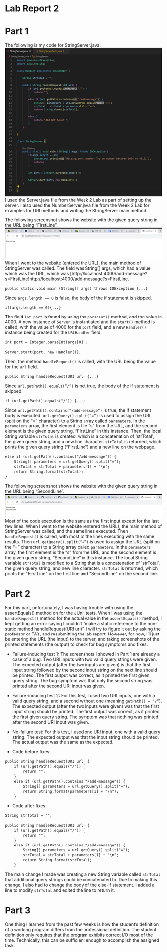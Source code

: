 # Lab Report 2

# Part 1
The following is my code for StringServer.java:
![Image](wk4lrpt1(1).png)
I used the Server.java file from the Week 2 Lab as part of setting up the server. I also used the NumberServer.java 
file from the Week 2 Lab for examples for URI methods and writing the StringServer main method.

The following screenshot shows the website with the given query string in the URL being “FirstLine”.
![Image](wk4lrpt1(2).png)
When I went to the website (entered the URL), the main method of StringServer was called. The field was String[] args, which had a 
value which was the URL, which was [http://localhost:4000/add-message?s=FirstLine]http://localhost:4000/add-message?s=FirstLine.
```
public static void main (String[] args) throws IOException {...}
```
Since `args.length == 0` is false, the body of the if statement is skipped. 
```
if(args.length == 0){...}
```
The field `int port` is found by using the `parseInt()` method, and the value is 4000. A new instance of `Server` is instantiated and
the `start()` method is called, with the value of 4000 for the `port` field, and a new `Handler()` instance being created for the `URLHandler` field.
```
int port = Integer.parseInt(args[0]);

Server.start(port, new Handler());
```
Then, the method `handleRequest()` is called, with the URL being the value for the `url` field.
```
public String handleRequest(URI url) {...}
```
Since `url.getPath().equals(“/”)` is not true, the body of the if statement is skipped.
```
if (url.getPath().equals("/")) {...}
```
Since `url.getPath().contains(“/add-message”)` is true, the if statement body is executed. `url.getQuery().split(“=”)` is used to 
assign the URL (split on the “=” character) to a String array called `parameters`. In the `parameters` array, the first element is the “s” 
from the URL, and the second element is the given query string, “FirstLine” in this instance. Then, the local String variable `strTotal` is created, which is
a concatenation of 'strTotal', the given query string, and a new line character. `strTotal` is returned, which prints the given query string (“FirstLine”) 
and a new line on the webpage.
```
else if (url.getPath().contains("/add-message")) {
    String[] parameters = url.getQuery().split("=");
    strTotal = strTotal + parameters[1] + "\n";
    return String.format(strTotal);
}
```
The following screenshot shows the website with the given query string in the URL being “SecondLine”. 
![Image](wk4lrpt1(3).png)
Most of the code execution is the same as the first input except for the last few lines. When I went to the website (entered the URL), 
the main method of StringServer was called, and the same lines executed. Then `handleRequest()` is called, with most of the lines executing 
with the same results. Then `url.getQuery().split(“=”)` is used to assign the URL (split on the “=” character) to a String array called `parameters`. 
In the `parameters` array, the first element is the “s” from the URL, and the second element is the given query string, “SecondLine” in this instance. The 
local String variable `strTotal` is modified to a String that is a concatenation of 'strTotal', the given query string, and new line character. `strTotal` 
is returned, which prints the "FirstLine" on the first line and "SecondLine" on the second line.

# Part 2
For this part, unfortunately, I was having trouble with using the assertEquals() method on for the JUnit tests. When I was using the 
`handleRequest()` method for the actual value in the `assertEquals()` method, I kept getting an error saying I couldn’t “make a static 
reference to the non-static method handleRequest(URI url)”. I will try to figure it out by asking the professor or TA’s, and resubmitting 
the lab report. However, for now, I’ll just be entering the URL (the input) to the server, and taking screenshots of the printed statements 
(the output) to check for bug symptoms and fixes.

* Failure-inducing test 1: The screenshots I showed in Part 1 are already a case of a bug. Two URI inputs with two valid query strings were 
given. The expected output (after the two inputs are given) is that the first input string followed by the second input string on the next line 
should be printed. The first output was correct, as it printed the first given query string. The bug symptom was that only the second string 
was printed after the second URI input was given.
* Failure-inducing test 2: For this test, I used two URI inputs, one with a valid query string, and a second without one 
(meaning `getPath() = “/”`). The expected output (after the two inputs were given) was that the first input string should be printed. The first 
output was correct, as it printed the first given query string. The symptom was that nothing was printed after the second URI input was given.

* No-failure test: For this test, I used one URI input, one with a valid query string. The expected output was that the input string should be 
printed. The actual output was the same as the expected.


* Code before fixes:
```
public String handleRequest(URI url) {
    if (url.getPath().equals("/")) {
        return "";
    }
    else if (url.getPath().contains("/add-message")) {
        String[] parameters = url.getQuery().split("=");
        return String.format(parameters[1] + "\n");
    }
```
* Code after fixes:
```
String strTotal = "";

public String handleRequest(URI url) {
    if (url.getPath().equals("/")) {
        return "";
    }
    else if (url.getPath().contains("/add-message")) {
        String[] parameters = url.getQuery().split("=");
        strTotal = strTotal + parameters[1] + "\n";
        return String.format(strTotal);
    }
```
The main change I made was creating a new String variable called `strTotal` that additional query strings could be concatenated 
to. Due to making this change, I also had to change the body of the else-if statement. I added a line to modify `strTotal` and 
edited the line to return it.

# Part 3
One thing I learned from the past few weeks is how the student’s definition of a working program differs from the professional definition. 
The student definition only requires that the program exhibits correct I/O most of the time. Technically, this can be sufficient enough to 
accomplish the assigned task.


